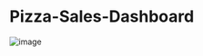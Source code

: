 # Pizza-Sales-Dashboard

![image](https://github.com/user-attachments/assets/101db37c-5162-4948-8047-aedf9d947ac7)
